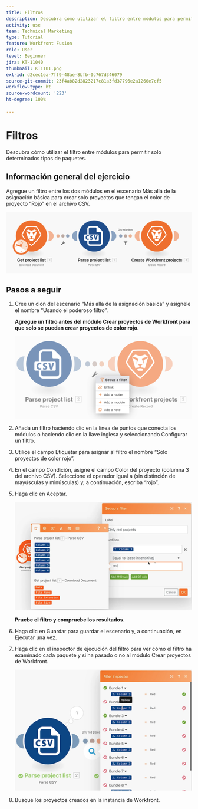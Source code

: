 ```yaml
---
title: Filtros
description: Descubra cómo utilizar el filtro entre módulos para permitir solo determinados tipos de paquetes.
activity: use
team: Technical Marketing
type: Tutorial
feature: Workfront Fusion
role: User
level: Beginner
jira: KT-11040
thumbnail: KT1101.png
exl-id: d2cec1ea-7ff9-48ae-8bfb-0c767d346079
source-git-commit: 23f4ab82d2823217c81a3fd37796e2a1260e7cf5
workflow-type: ht
source-wordcount: '223'
ht-degree: 100%

---
```


# Filtros

Descubra cómo utilizar el filtro entre módulos para permitir solo determinados tipos de paquetes.

## Información general del ejercicio

Agregue un filtro entre los dos módulos en el escenario Más allá de la asignación básica para crear solo proyectos que tengan el color de proyecto “Rojo” en el archivo CSV.

![Imagen 1 de los filtros](../12-exercises/assets/filters-walkthrough-1.png)

## Pasos a seguir

1. Cree un clon del escenario “Más allá de la asignación básica” y asígnele el nombre “Usando el poderoso filtro”.

   **Agregue un filtro antes del módulo Crear proyectos de Workfront para que solo se puedan crear proyectos de color rojo.**

   ![Imagen 2 de los filtros](../12-exercises/assets/filters-walkthrough-2.png)

1. Añada un filtro haciendo clic en la línea de puntos que conecta los módulos o haciendo clic en la llave inglesa y seleccionando Configurar un filtro.
1. Utilice el campo Etiquetar para asignar al filtro el nombre “Solo proyectos de color rojo”.
1. En el campo Condición, asigne el campo Color del proyecto (columna 3 del archivo CSV). Seleccione el operador Igual a (sin distinción de mayúsculas y minúsculas) y, a continuación, escriba “rojo”.
1. Haga clic en Aceptar.

   ![Imagen 3 de los filtros](../12-exercises/assets/filters-walkthrough-3.png)

   **Pruebe el filtro y compruebe los resultados.**

1. Haga clic en Guardar para guardar el escenario y, a continuación, en Ejecutar una vez.
1. Haga clic en el inspector de ejecución del filtro para ver cómo el filtro ha examinado cada paquete y si ha pasado o no al módulo Crear proyectos de Workfront.

   ![Imagen 4 de los filtros](../12-exercises/assets/filters-walkthrough-4.png)

1. Busque los proyectos creados en la instancia de Workfront.
